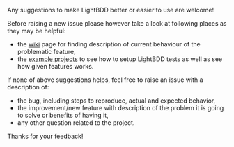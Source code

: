 Any suggestions to make LightBDD better or easier to use are welcome!

Before raising a new issue please however take a look at following places as they may be helpful:
* the [wiki](../wiki) page for finding description of current behaviour of the problematic feature,
* the [example projects](../tree/master/examples) to see how to setup LightBDD tests as well as see how given features works.

If none of above suggestions helps, feel free to raise an issue with a description of:
* the bug, including steps to reproduce, actual and expected behavior,
* the improvement/new feature with description of the problem it is going to solve or benefits of having it,
* any other question related to the project.

Thanks for your feedback!
